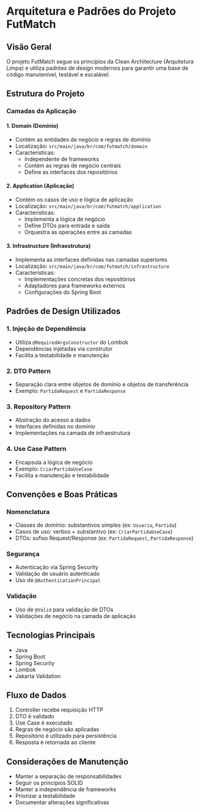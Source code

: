 # Arquitetura e Padrões do Projeto FutMatch

## Visão Geral
O projeto FutMatch segue os princípios da Clean Architecture (Arquitetura Limpa) e utiliza padrões de design modernos para garantir uma base de código manutenível, testável e escalável.

## Estrutura do Projeto

### Camadas da Aplicação

#### 1. Domain (Domínio)
- Contém as entidades de negócio e regras de domínio
- Localização: `src/main/java/br/com/futmatch/domain`
- Características:
  - Independente de frameworks
  - Contém as regras de negócio centrais
  - Define as interfaces dos repositórios

#### 2. Application (Aplicação)
- Contém os casos de uso e lógica de aplicação
- Localização: `src/main/java/br/com/futmatch/application`
- Características:
  - Implementa a lógica de negócio
  - Define DTOs para entrada e saída
  - Orquestra as operações entre as camadas

#### 3. Infrastructure (Infraestrutura)
- Implementa as interfaces definidas nas camadas superiores
- Localização: `src/main/java/br/com/futmatch/infrastructure`
- Características:
  - Implementações concretas dos repositórios
  - Adaptadores para frameworks externos
  - Configurações do Spring Boot

## Padrões de Design Utilizados

### 1. Injeção de Dependência
- Utiliza `@RequiredArgsConstructor` do Lombok
- Dependências injetadas via construtor
- Facilita a testabilidade e manutenção

### 2. DTO Pattern
- Separação clara entre objetos de domínio e objetos de transferência
- Exemplo: `PartidaRequest` e `PartidaResponse`

### 3. Repository Pattern
- Abstração do acesso a dados
- Interfaces definidas no domínio
- Implementações na camada de infraestrutura

### 4. Use Case Pattern
- Encapsula a lógica de negócio
- Exemplo: `CriarPartidaUseCase`
- Facilita a manutenção e testabilidade

## Convenções e Boas Práticas

### Nomenclatura
- Classes de domínio: substantivos simples (ex: `Usuario`, `Partida`)
- Casos de uso: verbos + substantivo (ex: `CriarPartidaUseCase`)
- DTOs: sufixo Request/Response (ex: `PartidaRequest`, `PartidaResponse`)

### Segurança
- Autenticação via Spring Security
- Validação de usuário autenticado
- Uso de `@AuthenticationPrincipal`

### Validação
- Uso de `@Valid` para validação de DTOs
- Validações de negócio na camada de aplicação

## Tecnologias Principais
- Java
- Spring Boot
- Spring Security
- Lombok
- Jakarta Validation

## Fluxo de Dados
1. Controller recebe requisição HTTP
2. DTO é validado
3. Use Case é executado
4. Regras de negócio são aplicadas
5. Repositório é utilizado para persistência
6. Resposta é retornada ao cliente

## Considerações de Manutenção
- Manter a separação de responsabilidades
- Seguir os princípios SOLID
- Manter a independência de frameworks
- Priorizar a testabilidade
- Documentar alterações significativas 